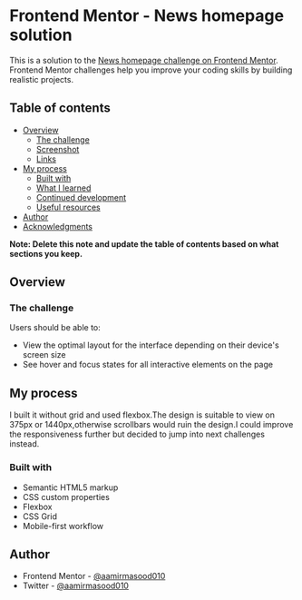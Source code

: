 # Frontend Mentor - News homepage solution

This is a solution to the [News homepage challenge on Frontend Mentor](https://www.frontendmentor.io/challenges/news-homepage-H6SWTa1MFl). Frontend Mentor challenges help you improve your coding skills by building realistic projects. 

## Table of contents

- [Overview](#overview)
  - [The challenge](#the-challenge)
  - [Screenshot](#screenshot)
  - [Links](#links)
- [My process](#my-process)
  - [Built with](#built-with)
  - [What I learned](#what-i-learned)
  - [Continued development](#continued-development)
  - [Useful resources](#useful-resources)
- [Author](#author)
- [Acknowledgments](#acknowledgments)

**Note: Delete this note and update the table of contents based on what sections you keep.**

## Overview

### The challenge

Users should be able to:

- View the optimal layout for the interface depending on their device's screen size
- See hover and focus states for all interactive elements on the page


## My process
 I built it without grid and used flexbox.The design is suitable to view on 375px or 1440px,otherwise scrollbars would ruin the design.I could improve the responsiveness further but decided to jump into next challenges instead.

### Built with

- Semantic HTML5 markup
- CSS custom properties
- Flexbox
- CSS Grid
- Mobile-first workflow

## Author

- Frontend Mentor - [@aamirmasood010](https://www.frontendmentor.io/profile/aamirmasood010)
- Twitter - [@aamirmasood010](https://www.twitter.com/aamirmasood010)

